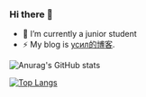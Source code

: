 ### Hi there 👋

<!--
**Haohao-555/Haohao-555** is a ✨ _special_ ✨ repository because its `README.md` (this file) appears on your GitHub profile.

Here are some ideas to get you started:

- 🔭 I’m currently working on ...
- 🌱 I’m currently learning ...
- 👯 I’m looking to collaborate on ...
- 🤔 I’m looking for help with ...
- 💬 Ask me about ...
- 📫 How to reach me: ...
- 😄 Pronouns: ...
- ⚡ Fun fact: ...
-->  
- 🌱 I’m currently a junior student 
- ⚡ My blog is [усил的博客](http://39.104.61.32/blog).

![Anurag's GitHub stats](https://github-readme-stats.vercel.app/api?username=Haohao-555&show_icons=true&theme=dracula)


 [![Top Langs](https://github-readme-stats.vercel.app/api/top-langs/?username=Haohao-555&layout=compact)](https://github.com/anuraghazra/github-readme-stats)


